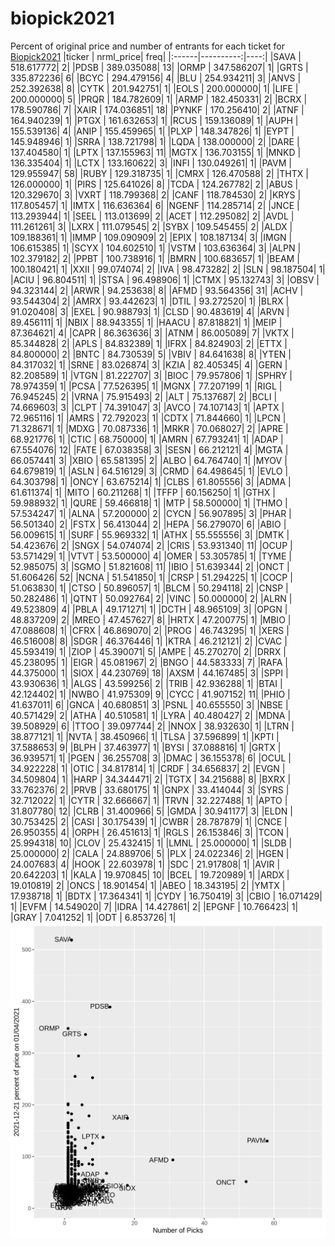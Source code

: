 # biopick2021
Percent of original price and number of entrants for each ticket for [Biopick2021](https://twitter.com/hashtag/Biopick2021)
|ticker | nrml_price| freq|
|:------|----------:|----:|
|SAVA   | 518.617772|    2|
|PDSB   | 389.035088|   13|
|ORMP   | 347.586207|    1|
|GRTS   | 335.872236|    6|
|BCYC   | 294.479156|    4|
|BLU    | 254.934211|    3|
|ANVS   | 252.392638|    8|
|CYTK   | 201.942751|    1|
|EOLS   | 200.000000|    1|
|LIFE   | 200.000000|    5|
|PRQR   | 184.782609|    1|
|ARMP   | 182.450331|    2|
|BCRX   | 178.590786|    7|
|XAIR   | 174.036851|   18|
|PYNKF  | 170.256410|    2|
|ATNF   | 164.940239|    1|
|PTGX   | 161.632653|    1|
|RCUS   | 159.136089|    1|
|AUPH   | 155.539136|    4|
|ANIP   | 155.459965|    1|
|PLXP   | 148.347826|    1|
|EYPT   | 145.948946|    1|
|SRRA   | 138.721798|    1|
|LQDA   | 138.000000|    2|
|DARE   | 137.404580|    1|
|LPTX   | 137.155963|   11|
|MGTX   | 136.703155|    1|
|MNKD   | 136.335404|    1|
|LCTX   | 133.160622|    3|
|INFI   | 130.049261|    1|
|PAVM   | 129.955947|   58|
|RUBY   | 129.318735|    1|
|CMRX   | 126.470588|    2|
|THTX   | 126.000000|    1|
|PIRS   | 125.641026|    8|
|TCDA   | 124.267782|    2|
|ABUS   | 120.329670|    3|
|VXRT   | 118.799368|    2|
|CANF   | 118.784530|    2|
|KRYS   | 117.805457|    1|
|IMTX   | 116.636364|    6|
|NGENF  | 114.285714|    2|
|JNCE   | 113.293944|    1|
|SEEL   | 113.013699|    2|
|ACET   | 112.295082|    2|
|AVDL   | 111.261261|    3|
|LXRX   | 111.079545|    2|
|SYBX   | 109.545455|    2|
|ALDX   | 109.188361|    1|
|IMMP   | 109.090909|    2|
|EPIX   | 108.187134|    3|
|IMGN   | 106.615385|    1|
|SCYX   | 104.602510|    1|
|VSTM   | 103.636364|    3|
|ALPN   | 102.379182|    2|
|PPBT   | 100.738916|    1|
|BMRN   | 100.683657|    1|
|BEAM   | 100.180421|    1|
|XXII   |  99.074074|    2|
|IVA    |  98.473282|    2|
|SLN    |  98.187504|    1|
|ACIU   |  96.804511|    1|
|STSA   |  96.498906|    1|
|CTMX   |  95.132743|    3|
|OBSV   |  94.323144|    2|
|ARWR   |  94.253638|    8|
|AFMD   |  93.564356|   31|
|ACHV   |  93.544304|    2|
|AMRX   |  93.442623|    1|
|DTIL   |  93.272520|    1|
|BLRX   |  91.020408|    3|
|EXEL   |  90.988793|    1|
|CLSD   |  90.483619|    4|
|ARVN   |  89.456111|    1|
|NBIX   |  88.943355|    1|
|HAACU  |  87.818821|    1|
|MEIP   |  87.364621|    4|
|CAPR   |  86.363636|    3|
|ATNM   |  86.005089|    7|
|VKTX   |  85.344828|    2|
|APLS   |  84.832389|    1|
|IFRX   |  84.824903|    2|
|ETTX   |  84.800000|    2|
|BNTC   |  84.730539|    5|
|VBIV   |  84.641638|    8|
|YTEN   |  84.317032|    1|
|SRNE   |  83.026874|    3|
|KZIA   |  82.405345|    4|
|GERN   |  82.208589|    1|
|VTGN   |  81.222707|    3|
|BIOC   |  79.957806|    1|
|SPHRY  |  78.974359|    1|
|PCSA   |  77.526395|    1|
|MGNX   |  77.207199|    1|
|RIGL   |  76.945245|    2|
|VRNA   |  75.915493|    2|
|ALT    |  75.137687|    2|
|BCLI   |  74.669603|    3|
|CLPT   |  74.391047|    3|
|AVCO   |  74.107143|    1|
|APTX   |  72.965116|    1|
|AMRS   |  72.792023|    1|
|CDTX   |  71.844660|    1|
|LPCN   |  71.328671|    1|
|MDXG   |  70.087336|    1|
|MRKR   |  70.068027|    2|
|APRE   |  68.921776|    1|
|CTIC   |  68.750000|    1|
|AMRN   |  67.793241|    1|
|ADAP   |  67.554076|   12|
|FATE   |  67.038358|    3|
|SESN   |  66.212121|    4|
|MGTA   |  66.057441|    3|
|XBIO   |  65.581395|    2|
|ALBO   |  64.764740|    1|
|MYOV   |  64.679819|    1|
|ASLN   |  64.516129|    3|
|CRMD   |  64.498645|    1|
|EVLO   |  64.303798|    1|
|ONCY   |  63.675214|    1|
|CLBS   |  61.805556|    3|
|ADMA   |  61.611374|    1|
|MITO   |  60.211268|    1|
|TFFP   |  60.156250|    1|
|GTHX   |  59.988932|    1|
|QURE   |  59.466818|    1|
|MTP    |  58.500000|    1|
|THMO   |  57.534247|    1|
|ALNA   |  57.200000|    2|
|CYCN   |  56.907895|    3|
|PHAR   |  56.501340|    2|
|FSTX   |  56.413044|    2|
|HEPA   |  56.279070|    6|
|ABIO   |  56.009615|    1|
|SURF   |  55.969332|    1|
|ATHX   |  55.555556|    3|
|DMTK   |  54.423676|    2|
|SNGX   |  54.074074|    2|
|CRIS   |  53.931340|   11|
|OCUP   |  53.571429|    1|
|VTVT   |  53.500000|    4|
|OMER   |  53.305785|    1|
|TYME   |  52.985075|    3|
|SGMO   |  51.821608|   11|
|IBIO   |  51.639344|    2|
|ONCT   |  51.606426|   52|
|NCNA   |  51.541850|    1|
|CRSP   |  51.294225|    1|
|COCP   |  51.063830|    1|
|CTSO   |  50.896057|    1|
|BLCM   |  50.294118|    2|
|CNSP   |  50.282486|    1|
|QTNT   |  50.092764|    2|
|VINC   |  50.000000|    2|
|ALRN   |  49.523809|    4|
|PBLA   |  49.171271|    1|
|DCTH   |  48.965109|    3|
|OPGN   |  48.837209|    2|
|MREO   |  47.457627|    8|
|HRTX   |  47.200775|    1|
|MBIO   |  47.088608|    1|
|CFRX   |  46.869070|    2|
|PROG   |  46.743295|    1|
|XERS   |  46.516008|    8|
|SDGR   |  46.376446|    1|
|KTRA   |  46.212121|    2|
|CVAC   |  45.593419|    1|
|ZIOP   |  45.390071|    5|
|AMPE   |  45.270270|    2|
|DRRX   |  45.238095|    1|
|EIGR   |  45.081967|    2|
|BNGO   |  44.583333|    7|
|RAFA   |  44.375000|    1|
|SIOX   |  44.230769|   18|
|AXSM   |  44.167485|    3|
|SPPI   |  43.930636|    1|
|ALGS   |  43.599256|    2|
|TRIB   |  42.936288|    1|
|BTAI   |  42.124402|    1|
|NWBO   |  41.975309|    9|
|CYCC   |  41.907152|   11|
|PHIO   |  41.637011|    6|
|GNCA   |  40.680851|    3|
|PSNL   |  40.655550|    3|
|NBSE   |  40.571429|    2|
|ATHA   |  40.510581|    1|
|LYRA   |  40.480427|    2|
|MDNA   |  39.508929|    6|
|TTOO   |  39.097744|    2|
|NNOX   |  38.932630|    1|
|LTRN   |  38.877121|    1|
|NVTA   |  38.450966|    1|
|TLSA   |  37.596899|    1|
|KPTI   |  37.588653|    9|
|BLPH   |  37.463977|    1|
|BYSI   |  37.088816|    1|
|GRTX   |  36.939571|    1|
|PGEN   |  36.255708|    3|
|DMAC   |  36.155378|    6|
|OCUL   |  34.922228|    1|
|OTIC   |  34.817814|    1|
|CRDF   |  34.656837|    2|
|EVGN   |  34.509804|    1|
|HARP   |  34.344471|    2|
|TGTX   |  34.215688|    8|
|BXRX   |  33.762376|    2|
|PRVB   |  33.680175|    1|
|GNPX   |  33.414044|    3|
|SYRS   |  32.712022|    1|
|CYTR   |  32.666667|    1|
|TRVN   |  32.227488|    1|
|APTO   |  31.807780|   12|
|CLRB   |  31.400966|    5|
|GMDA   |  30.941177|    3|
|ELDN   |  30.753425|    2|
|CASI   |  30.175439|    1|
|CWBR   |  28.787879|    1|
|CNCE   |  26.950355|    4|
|ORPH   |  26.451613|    1|
|RGLS   |  26.153846|    3|
|TCON   |  25.994318|   10|
|CLOV   |  25.432415|    1|
|LMNL   |  25.000000|    1|
|SLDB   |  25.000000|    2|
|CALA   |  24.889706|    5|
|PLX    |  24.022346|    2|
|HGEN   |  24.007683|    4|
|HOOK   |  22.603978|    1|
|SDC    |  21.917808|    1|
|AVIR   |  20.642203|    1|
|KALA   |  19.970845|   10|
|BCEL   |  19.720989|    1|
|ARDX   |  19.010819|    2|
|ONCS   |  18.901454|    1|
|ABEO   |  18.343195|    2|
|YMTX   |  17.938718|    1|
|BDTX   |  17.364341|    1|
|CYDY   |  16.750419|    3|
|CBIO   |  16.071429|    1|
|EVFM   |  14.549020|    7|
|IDRA   |  14.427861|    2|
|EPGNF  |  10.766423|    1|
|GRAY   |   7.041252|    1|
|ODT    |   6.853726|    1|
![retvspicks](biopicks.png?raw=true)
